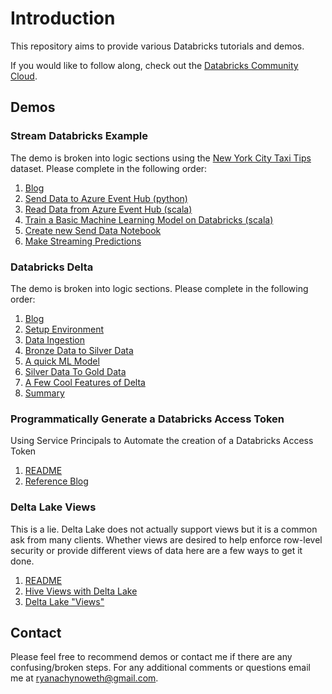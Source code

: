 # Introduction

This repository aims to provide various Databricks tutorials and demos.  

If you would like to follow along, check out the [Databricks Community Cloud](https://community.cloud.databricks.com/).

## Demos

### Stream Databricks Example
The demo is broken into logic sections using the [New York City Taxi Tips](https://www.kaggle.com/dhimananubhav/predicting-taxi-tip-rates-in-nyc) dataset. Please complete in the following order:  
1. [Blog](https://github.com/ryanchynoweth44/DatabricksContent/blob/master/blogs/StreamingDatabricksBlog.md)
1. [Send Data to Azure Event Hub (python)](./streaming_walkthrough/Docs/01_SendStreamingWithDatabricks.md)
1. [Read Data from Azure Event Hub (scala)](./streaming_walkthrough/Docs/02_ReadStreamingData.md)
1. [Train a Basic Machine Learning Model on Databricks (scala)](./streaming_walkthrough/Docs/03_TrainMachineLearningModel.md)
1. [Create new Send Data Notebook](./streaming_walkthrough/Docs/04_ModifedStreamingData.md)
1. [Make Streaming Predictions](./streaming_walkthrough/Docs/05_MakeStreamingPredictions.md)


### Databricks Delta 
The demo is broken into logic sections. Please complete in the following order:  
1. [Blog](https://github.com/ryanchynoweth44/DatabricksContent/blob/master/blogs/DatabricksDelta.md)
1. [Setup Environment](./delta_lake/Docs/01_CreateEnironment.md)
1. [Data Ingestion](./delta_lake/Docs/02_SetupDataIngestion.md)
1. [Bronze Data to Silver Data](./delta_lake/Docs/03_BronzeToSilver.md)
1. [A quick ML Model](./delta_lake/Docs/04_MachineLearningWithDeltaLake.md)
1. [Silver Data To Gold Data](./delta_lake/Docs/05_SilverToGold.md)
1. [A Few Cool Features of Delta](./delta_lake/Docs/06_DeltaFeatures.md)
1. [Summary](./delta_lake/Docs/07_Summary.md)


### Programmatically Generate a Databricks Access Token
Using Service Principals to Automate the creation of a Databricks Access Token
1. [README](./generate_access_token)
1. [Reference Blog](https://cloudarchitected.com/2020/01/using-azure-ad-with-the-azure-databricks-api/)



### Delta Lake Views
This is a lie. Delta Lake does not actually support views but it is a common ask from many clients. Whether views are desired to help enforce row-level security or provide different views of data here are a few ways to get it done.
1. [README](./delta_lake_views)  
1. [Hive Views with Delta Lake](./delta_lake_views/HiveViews.py)
1. [Delta Lake "Views"](./delta_lake_views/DeltaLakeTablesAsViews.py)


## Contact
Please feel free to recommend demos or contact me if there are any confusing/broken steps. For any additional comments or questions email me at ryanachynoweth@gmail.com. 
